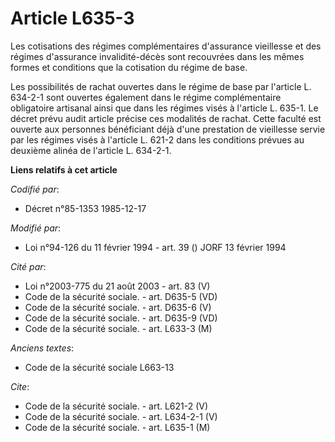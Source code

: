 # Article L635-3

Les cotisations des régimes complémentaires d'assurance vieillesse et des régimes d'assurance invalidité-décès sont
recouvrées dans les mêmes formes et conditions que la cotisation du régime de base. 

Les possibilités de rachat ouvertes dans le régime de base par l'article L. 634-2-1 sont ouvertes également dans le régime
complémentaire obligatoire artisanal ainsi que dans les régimes visés à l'article L. 635-1. Le décret prévu audit article
précise ces modalités de rachat. Cette faculté est ouverte aux personnes bénéficiant déjà d'une prestation de vieillesse
servie par les régimes visés à l'article L. 621-2 dans les conditions prévues au deuxième alinéa de l'article L. 634-2-1.

**Liens relatifs à cet article**

_Codifié par_:

  - Décret n°85-1353 1985-12-17

_Modifié par_:

  - Loi n°94-126 du 11 février 1994 - art. 39 () JORF 13 février 1994

_Cité par_:

  - Loi n°2003-775 du 21 août 2003 - art. 83 (V)
  - Code de la sécurité sociale. - art. D635-5 (VD)
  - Code de la sécurité sociale. - art. D635-6 (V)
  - Code de la sécurité sociale. - art. D635-9 (VD)
  - Code de la sécurité sociale. - art. L633-3 (M)

_Anciens textes_:

  - Code de la sécurité sociale L663-13

_Cite_:

  - Code de la sécurité sociale. - art. L621-2 (V)
  - Code de la sécurité sociale. - art. L634-2-1 (V)
  - Code de la sécurité sociale. - art. L635-1 (M)
